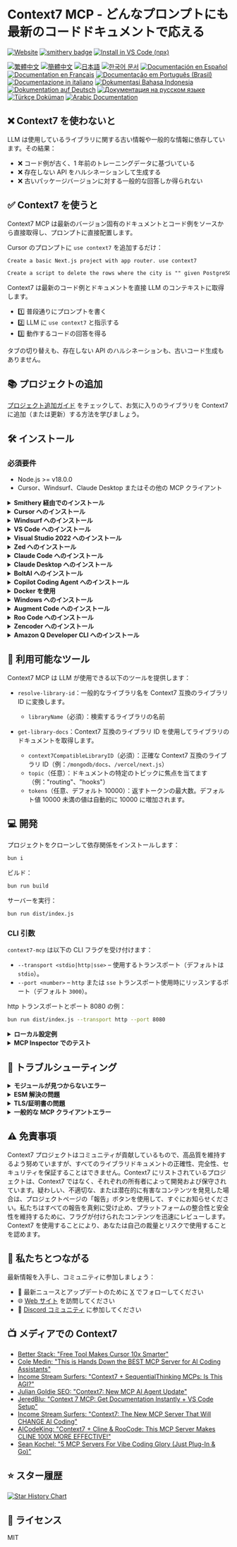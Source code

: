 # Context7 MCP - どんなプロンプトにも最新のコードドキュメントで応える

[![Website](https://img.shields.io/badge/Website-context7.com-blue)](https://context7.com) [![smithery badge](https://smithery.ai/badge/@upstash/context7-mcp)](https://smithery.ai/server/@upstash/context7-mcp) [<img alt="Install in VS Code (npx)" src="https://img.shields.io/badge/VS_Code-VS_Code?style=flat-square&label=Install%20Context7%20MCP&color=0098FF">](https://insiders.vscode.dev/redirect?url=vscode%3Amcp%2Finstall%3F%7B%22name%22%3A%22context7%22%2C%22command%22%3A%22npx%22%2C%22args%22%3A%5B%22-y%22%2C%22%40upstash%2Fcontext7-mcp%40latest%22%5D%7D)

[![繁體中文](https://img.shields.io/badge/docs-繁體中文-yellow)](./docs/README.zh-TW.md) [![簡體中文](https://img.shields.io/badge/docs-簡體中文-yellow)](./docs/README.zh-CN.md) [![日本語](https://img.shields.io/badge/docs-日本語-b7003a)](./docs/README.ja.md) [![한국어 문서](https://img.shields.io/badge/docs-한국어-green)](./docs/README.ko.md) [![Documentación en Español](https://img.shields.io/badge/docs-Español-orange)](./docs/README.es.md) [![Documentation en Français](https://img.shields.io/badge/docs-Français-blue)](./docs/README.fr.md) [![Documentação em Português (Brasil)](<https://img.shields.io/badge/docs-Português%20(Brasil)-purple>)](./docs/README.pt-BR.md) [![Documentazione in italiano](https://img.shields.io/badge/docs-Italian-red)](./docs/README.it.md) [![Dokumentasi Bahasa Indonesia](https://img.shields.io/badge/docs-Bahasa%20Indonesia-pink)](./docs/README.id-ID.md) [![Dokumentation auf Deutsch](https://img.shields.io/badge/docs-Deutsch-darkgreen)](./docs/README.de.md) [![Документация на русском языке](https://img.shields.io/badge/docs-Русский-darkblue)](./docs/README.ru.md) [![Türkçe Doküman](https://img.shields.io/badge/docs-Türkçe-blue)](./docs/README.tr.md) [![Arabic Documentation](https://img.shields.io/badge/docs-Arabic-white)](./docs/README.ar.md)

## ❌ Context7 を使わないと

LLM は使用しているライブラリに関する古い情報や一般的な情報に依存しています。その結果：

- ❌ コード例が古く、1 年前のトレーニングデータに基づいている
- ❌ 存在しない API をハルシネーションして生成する
- ❌ 古いパッケージバージョンに対する一般的な回答しか得られない

## ✅ Context7 を使うと

Context7 MCP は最新のバージョン固有のドキュメントとコード例をソースから直接取得し、プロンプトに直接配置します。

Cursor のプロンプトに `use context7` を追加するだけ：

```txt
Create a basic Next.js project with app router. use context7
```

```txt
Create a script to delete the rows where the city is "" given PostgreSQL credentials. use context7
```

Context7 は最新のコード例とドキュメントを直接 LLM のコンテキストに取得します。

- 1️⃣ 普段通りにプロンプトを書く
- 2️⃣ LLM に `use context7` と指示する
- 3️⃣ 動作するコードの回答を得る

タブの切り替えも、存在しない API のハルシネーションも、古いコード生成もありません。

## 📚 プロジェクトの追加

[プロジェクト追加ガイド](./adding-projects.md) をチェックして、お気に入りのライブラリを Context7 に追加（または更新）する方法を学びましょう。

## 🛠️ インストール

### 必須要件

- Node.js >= v18.0.0
- Cursor、Windsurf、Claude Desktop またはその他の MCP クライアント

<details>
<summary><b>Smithery 経由でのインストール</b></summary>

[Smithery](https://smithery.ai/server/@upstash/context7-mcp) 経由で任意のクライアントに Context7 MCP サーバーを自動的にインストールするには：

```bash
npx -y @smithery/cli@latest install @upstash/context7-mcp --client <CLIENT_NAME> --key <YOUR_SMITHERY_KEY>
```

Smithery キーは [Smithery.ai Web ページ](https://smithery.ai/server/@upstash/context7-mcp) で確認できます。

</details>

<details>
<summary><b>Cursor へのインストール</b></summary>

`Settings` -> `Cursor Settings` -> `MCP` -> `Add new global MCP server` に移動します

以下の設定を Cursor の `~/.cursor/mcp.json` ファイルに貼り付けることが推奨されます。プロジェクトフォルダに `.cursor/mcp.json` を作成することで、特定のプロジェクトにインストールすることもできます。詳細は [Cursor MCP ドキュメント](https://docs.cursor.com/context/model-context-protocol) を参照してください。

> Cursor 1.0 以降、下のインストールボタンをクリックすることで、ワンクリックで即座にインストールできます。

#### Cursor リモートサーバー接続

[![Install MCP Server](https://cursor.com/deeplink/mcp-install-dark.svg)](https://cursor.com/install-mcp?name=context7&config=eyJ1cmwiOiJodHRwczovL21jcC5jb250ZXh0Ny5jb20vbWNwIn0%3D)

```json
{
  "mcpServers": {
    "context7": {
      "url": "https://mcp.context7.com/mcp"
    }
  }
}
```

#### Cursor ローカルサーバー接続

[![Install MCP Server](https://cursor.com/deeplink/mcp-install-dark.svg)](https://cursor.com/install-mcp?name=context7&config=eyJjb21tYW5kIjoibnB4IC15IEB1cHN0YXNoL2NvbnRleHQ3LW1jcCJ9)

```json
{
  "mcpServers": {
    "context7": {
      "command": "npx",
      "args": ["-y", "@upstash/context7-mcp"]
    }
  }
}
```

<details>
<summary>代替方法：Bun を使用</summary>

[![Install MCP Server](https://cursor.com/deeplink/mcp-install-dark.svg)](https://cursor.com/install-mcp?name=context7&config=eyJjb21tYW5kIjoiYnVueCAteSBAdXBzdGFzaC9jb250ZXh0Ny1tY3AifQ%3D%3D)

```json
{
  "mcpServers": {
    "context7": {
      "command": "bunx",
      "args": ["-y", "@upstash/context7-mcp"]
    }
  }
}
```

</details>

<details>
<summary>代替方法：Deno を使用</summary>

[![Install MCP Server](https://cursor.com/deeplink/mcp-install-dark.svg)](https://cursor.com/install-mcp?name=context7&config=eyJjb21tYW5kIjoiZGVubyBydW4gLS1hbGxvdy1lbnYgLS1hbGxvdy1uZXQgbnBtOkB1cHN0YXNoL2NvbnRleHQ3LW1jcCJ9)

```json
{
  "mcpServers": {
    "context7": {
      "command": "deno",
      "args": [
        "run",
        "--allow-env=NO_DEPRECATION,TRACE_DEPRECATION",
        "--allow-net",
        "npm:@upstash/context7-mcp"
      ]
    }
  }
}
```

</details>

</details>

<details>
<summary><b>Windsurf へのインストール</b></summary>

これを Windsurf MCP 設定ファイルに追加します。詳細は [Windsurf MCP ドキュメント](https://docs.windsurf.com/windsurf/mcp) を参照してください。

#### Windsurf リモートサーバー接続

```json
{
  "mcpServers": {
    "context7": {
      "serverUrl": "https://mcp.context7.com/sse"
    }
  }
}
```

#### Windsurf ローカルサーバー接続

```json
{
  "mcpServers": {
    "context7": {
      "command": "npx",
      "args": ["-y", "@upstash/context7-mcp"]
    }
  }
}
```

</details>

<details>
<summary><b>VS Code へのインストール</b></summary>

[<img alt="Install in VS Code (npx)" src="https://img.shields.io/badge/VS_Code-VS_Code?style=flat-square&label=Install%20Context7%20MCP&color=0098FF">](https://insiders.vscode.dev/redirect?url=vscode%3Amcp%2Finstall%3F%7B%22name%22%3A%22context7%22%2C%22command%22%3A%22npx%22%2C%22args%22%3A%5B%22-y%22%2C%22%40upstash%2Fcontext7-mcp%40latest%22%5D%7D)
[<img alt="Install in VS Code Insiders (npx)" src="https://img.shields.io/badge/VS_Code_Insiders-VS_Code_Insiders?style=flat-square&label=Install%20Context7%20MCP&color=24bfa5">](https://insiders.vscode.dev/redirect?url=vscode-insiders%3Amcp%2Finstall%3F%7B%22name%22%3A%22context7%22%2C%22command%22%3A%22npx%22%2C%22args%22%3A%5B%22-y%22%2C%22%40upstash%2Fcontext7-mcp%40latest%22%5D%7D)

これを VS Code MCP 設定ファイルに追加します。詳細は [VS Code MCP ドキュメント](https://code.visualstudio.com/docs/copilot/chat/mcp-servers) を参照してください。

#### VS Code リモートサーバー接続

```json
"mcp": {
  "servers": {
    "context7": {
      "type": "http",
      "url": "https://mcp.context7.com/mcp"
    }
  }
}
```

#### VS Code ローカルサーバー接続

```json
"mcp": {
  "servers": {
    "context7": {
      "type": "stdio",
      "command": "npx",
      "args": ["-y", "@upstash/context7-mcp"]
    }
  }
}
```

</details>

<details>
<summary><b>Visual Studio 2022 へのインストール</b></summary>

[Visual Studio MCP サーバードキュメント](https://learn.microsoft.com/visualstudio/ide/mcp-servers?view=vs-2022) に従って、Visual Studio 2022 で Context7 MCP を設定できます。

これを Visual Studio MCP 設定ファイルに追加します（詳細は [Visual Studio ドキュメント](https://learn.microsoft.com/visualstudio/ide/mcp-servers?view=vs-2022) を参照）：

```json
{
  "mcp": {
    "servers": {
      "context7": {
        "type": "http",
        "url": "https://mcp.context7.com/mcp"
      }
    }
  }
}
```

または、ローカルサーバーの場合：

```json
{
  "mcp": {
    "servers": {
      "context7": {
        "type": "stdio",
        "command": "npx",
        "args": ["-y", "@upstash/context7-mcp"]
      }
    }
  }
}
```

詳細情報とトラブルシューティングについては、[Visual Studio MCP サーバードキュメント](https://learn.microsoft.com/visualstudio/ide/mcp-servers?view=vs-2022) を参照してください。

</details>

<details>
<summary><b>Zed へのインストール</b></summary>

[Zed Extensions](https://zed.dev/extensions?query=Context7) 経由でインストールできるか、Zed の `settings.json` にこれを追加できます。詳細は [Zed Context Server ドキュメント](https://zed.dev/docs/assistant/context-servers) を参照してください。

```json
{
  "context_servers": {
    "Context7": {
      "command": {
        "path": "npx",
        "args": ["-y", "@upstash/context7-mcp"]
      },
      "settings": {}
    }
  }
}
```

</details>

<details>
<summary><b>Claude Code へのインストール</b></summary>

このコマンドを実行します。詳細は [Claude Code MCP ドキュメント](https://docs.anthropic.com/en/docs/agents-and-tools/claude-code/tutorials#set-up-model-context-protocol-mcp) を参照してください。

#### Claude Code リモートサーバー接続

```sh
claude mcp add --transport sse context7 https://mcp.context7.com/sse
```

#### Claude Code ローカルサーバー接続

```sh
claude mcp add context7 -- npx -y @upstash/context7-mcp
```

</details>

<details>
<summary><b>Claude Desktop へのインストール</b></summary>

これを Claude Desktop の `claude_desktop_config.json` ファイルに追加します。詳細は [Claude Desktop MCP ドキュメント](https://modelcontextprotocol.io/quickstart/user) を参照してください。

```json
{
  "mcpServers": {
    "Context7": {
      "command": "npx",
      "args": ["-y", "@upstash/context7-mcp"]
    }
  }
}
```

</details>

<details>
<summary><b>BoltAI へのインストール</b></summary>

アプリの "Settings" ページを開き、"Plugins" に移動し、以下の JSON を入力します：

```json
{
  "mcpServers": {
    "context7": {
      "command": "npx",
      "args": ["-y", "@upstash/context7-mcp"]
    }
  }
}
```

保存後、チャットで `get-library-docs` の後に Context7 ドキュメント ID を入力します（例：`get-library-docs /nuxt/ui`）。詳細情報は [BoltAI ドキュメンテーションサイト](https://docs.boltai.com/docs/plugins/mcp-servers) で利用可能です。iOS 版 BoltAI については、[このガイドを参照してください](https://docs.boltai.com/docs/boltai-mobile/mcp-servers)。

</details>

<details>
<summary><b>Copilot Coding Agent へのインストール</b></summary>

以下の設定を Copilot Coding Agent の `mcp` セクション（Repository->Settings->Copilot->Coding agent->MCP configuration）に追加してください：

```json
{
  "mcpServers": {
    "context7": {
      "type": "http",
      "url": "https://mcp.context7.com/mcp",
      "tools": ["get-library-docs", "resolve-library-id"]
    }
  }
}
```

詳細は [公式 GitHub ドキュメント](https://docs.github.com/en/enterprise-cloud@latest/copilot/how-tos/agents/copilot-coding-agent/extending-copilot-coding-agent-with-mcp) をご覧ください。

</details>

<details>
<summary><b>Docker を使用</b></summary>

MCP サーバーを Docker コンテナで実行したい場合：

1. **Docker イメージのビルド：**

   まず、プロジェクトルート（または希望の場所）に `Dockerfile` を作成します：

   <details>
   <summary>Dockerfile の内容を表示</summary>

   ```Dockerfile
   FROM node:18-alpine

   WORKDIR /app

   # 最新バージョンをグローバルにインストール
   RUN npm install -g @upstash/context7-mcp

   # 必要に応じてデフォルトポートを公開（任意、MCP クライアントの相互作用に依存）
   # EXPOSE 3000

   # サーバーを実行するデフォルトコマンド
   CMD ["context7-mcp"]
   ```

   </details>

   次に、タグ（例：`context7-mcp`）を使用してイメージをビルドします。**Docker Desktop（または Docker デーモン）が実行中であることを確認してください。** `Dockerfile` を保存した同じディレクトリで次のコマンドを実行します：

   ```bash
   docker build -t context7-mcp .
   ```

2. **MCP クライアントの設定：**

   MCP クライアントの設定を更新して Docker コマンドを使用するようにします。

   _cline_mcp_settings.json の例：_

   ```json
   {
     "mcpServers": {
       "Сontext7": {
         "autoApprove": [],
         "disabled": false,
         "timeout": 60,
         "command": "docker",
         "args": ["run", "-i", "--rm", "context7-mcp"],
         "transportType": "stdio"
       }
     }
   }
   ```

   _注：これは設定例です。この README の前半で MCP クライアント（Cursor、VS Code など）の具体的な例を参照して、構造（例：`mcpServers` 対 `servers`）を適応させてください。また、`args` 内のイメージ名が `docker build` コマンドで使用したタグと一致していることを確認してください。_

</details>

<details>
<summary><b>Windows へのインストール</b></summary>

Windows での設定は Linux や macOS と比べて少し異なります（_例では `Cline` を使用_）。同じ原則が他のエディタにも適用されます。`command` と `args` の設定を参照してください。

```json
{
  "mcpServers": {
    "github.com/upstash/context7-mcp": {
      "command": "cmd",
      "args": ["/c", "npx", "-y", "@upstash/context7-mcp@latest"],
      "disabled": false,
      "autoApprove": []
    }
  }
}
```

</details>

<details>
<summary><b>Augment Code へのインストール</b></summary>

Augment Code で Context7 MCP を設定するには、グラフィカルインターフェースまたは手動設定のいずれかを使用できます。

### **A. Augment Code UI を使用する場合**

1. ハンバーガーメニューをクリックします。
2. **Settings** を選択します。
3. **Tools** セクションに移動します。
4. **+ Add MCP** ボタンをクリックします。
5. 以下のコマンドを入力します：

   ```
   npx -y @upstash/context7-mcp@latest
   ```

6. MCP に **Context7** と名前を付けます。
7. **Add** ボタンをクリックします。

MCP サーバーが追加されたら、Augment Code 内で Context7 の最新コードドキュメンテーション機能を直接使用できます。

---

### **B. 手動設定**

1. Cmd/Ctrl Shift P を押すか、Augment パネルのハンバーガーメニューに移動します
2. Edit Settings を選択します
3. Advanced の下で、Edit in settings.json をクリックします
4. `augment.advanced` オブジェクト内の `mcpServers` 配列にサーバー設定を追加します

"augment.advanced": {
"mcpServers": [
{
"name": "context7",
"command": "npx",
"args": ["-y", "@upstash/context7-mcp"]
}
]
}

MCP サーバーが追加されたら、エディタを再起動します。エラーが発生した場合は、構文をチェックして、閉じ括弧やカンマが欠けていないことを確認してください。

</details>

<details>
<summary><b>Roo Code へのインストール</b></summary>

これを Roo Code MCP 設定ファイルに追加します。詳細は [Roo Code MCP ドキュメント](https://docs.roocode.com/features/mcp/using-mcp-in-roo) を参照してください。

#### Roo Code リモートサーバー接続

```json
{
  "mcpServers": {
    "context7": {
      "type": "streamable-http",
      "url": "https://mcp.context7.com/mcp"
    }
  }
}
```

#### Roo Code ローカルサーバー接続

```json
{
  "mcpServers": {
    "context7": {
      "command": "npx",
      "args": ["-y", "@upstash/context7-mcp"]
    }
  }
}
```

</details>

<details>
<summary><b>Zencoder へのインストール</b></summary>

Zencoder で Context7 MCP を設定するには、以下の手順に従います：

1. Zencoder メニュー (...) に移動します
2. ドロップダウンメニューから Agent tools を選択します
3. Add custom MCP をクリックします
4. 以下から名前とサーバー設定を追加し、Install ボタンを必ず押してください

```json
{
  "command": "npx",
  "args": ["-y", "@upstash/context7-mcp@latest"]
}
```

MCP サーバーが追加されたら、簡単に使用を続けることができます。

</details>

<details>
<summary><b>Amazon Q Developer CLI へのインストール</b></summary>

これを Amazon Q Developer CLI 設定ファイルに追加します。詳細は [Amazon Q Developer CLI ドキュメント](https://docs.aws.amazon.com/amazonq/latest/qdeveloper-ug/command-line-mcp-configuration.html) を参照してください。

```json
{
  "mcpServers": {
    "context7": {
      "command": "npx",
      "args": ["-y", "@upstash/context7-mcp@latest"]
    }
  }
}
```

</details>

## 🔨 利用可能なツール

Context7 MCP は LLM が使用できる以下のツールを提供します：

- `resolve-library-id`：一般的なライブラリ名を Context7 互換のライブラリ ID に変換します。

  - `libraryName`（必須）：検索するライブラリの名前

- `get-library-docs`：Context7 互換のライブラリ ID を使用してライブラリのドキュメントを取得します。
  - `context7CompatibleLibraryID`（必須）：正確な Context7 互換のライブラリ ID（例：`/mongodb/docs`、`/vercel/next.js`）
  - `topic`（任意）：ドキュメントの特定のトピックに焦点を当てます（例："routing"、"hooks"）
  - `tokens`（任意、デフォルト 10000）：返すトークンの最大数。デフォルト値 10000 未満の値は自動的に 10000 に増加されます。

## 💻 開発

プロジェクトをクローンして依存関係をインストールします：

```bash
bun i
```

ビルド：

```bash
bun run build
```

サーバーを実行：

```bash
bun run dist/index.js
```

### CLI 引数

`context7-mcp` は以下の CLI フラグを受け付けます：

- `--transport <stdio|http|sse>` – 使用するトランスポート（デフォルトは `stdio`）。
- `--port <number>` – `http` または `sse` トランスポート使用時にリッスンするポート（デフォルト `3000`）。

http トランスポートとポート 8080 の例：

```bash
bun run dist/index.js --transport http --port 8080
```

<details>
<summary><b>ローカル設定例</b></summary>

```json
{
  "mcpServers": {
    "context7": {
      "command": "npx",
      "args": ["tsx", "/path/to/folder/context7-mcp/src/index.ts"]
    }
  }
}
```

</details>

<details>
<summary><b>MCP Inspector でのテスト</b></summary>

```bash
npx -y @modelcontextprotocol/inspector npx @upstash/context7-mcp
```

</details>

## 🚨 トラブルシューティング

<details>
<summary><b>モジュールが見つからないエラー</b></summary>

`ERR_MODULE_NOT_FOUND` が発生した場合は、`npx` の代わりに `bunx` を使用してみてください：

```json
{
  "mcpServers": {
    "context7": {
      "command": "bunx",
      "args": ["-y", "@upstash/context7-mcp"]
    }
  }
}
```

これにより、`npx` がパッケージを正しくインストールまたは解決できない環境でのモジュール解決の問題が解決されることがあります。

</details>

<details>
<summary><b>ESM 解決の問題</b></summary>

`Error: Cannot find module 'uriTemplate.js'` のようなエラーの場合は、`--experimental-vm-modules` フラグを試してください：

```json
{
  "mcpServers": {
    "context7": {
      "command": "npx",
      "args": ["-y", "--node-options=--experimental-vm-modules", "@upstash/context7-mcp@1.0.6"]
    }
  }
}
```

</details>

<details>
<summary><b>TLS/証明書の問題</b></summary>

TLS 関連の問題を回避するには、`--experimental-fetch` フラグを使用します：

```json
{
  "mcpServers": {
    "context7": {
      "command": "npx",
      "args": ["-y", "--node-options=--experimental-fetch", "@upstash/context7-mcp"]
    }
  }
}
```

</details>

<details>
<summary><b>一般的な MCP クライアントエラー</b></summary>

1. パッケージ名に `@latest` を追加してみる
2. `npx` の代替として `bunx` を使用する
3. 別の代替方法として `deno` の使用を検討する
4. ネイティブ fetch サポートのために Node.js v18 以上を使用していることを確認する

</details>

## ⚠️ 免責事項

Context7 プロジェクトはコミュニティが貢献しているもので、高品質を維持するよう努めていますが、すべてのライブラリドキュメントの正確性、完全性、セキュリティを保証することはできません。Context7 にリストされているプロジェクトは、Context7 ではなく、それぞれの所有者によって開発および保守されています。疑わしい、不適切な、または潜在的に有害なコンテンツを発見した場合は、プロジェクトページの「報告」ボタンを使用して、すぐにお知らせください。私たちはすべての報告を真剣に受け止め、プラットフォームの整合性と安全性を維持するために、フラグが付けられたコンテンツを迅速にレビューします。Context7 を使用することにより、あなたは自己の裁量とリスクで使用することを認めます。

## 🤝 私たちとつながる

最新情報を入手し、コミュニティに参加しましょう：

- 📢 最新ニュースとアップデートのために [X](https://x.com/contextai) でフォローしてください
- 🌐 [Web サイト](https://context7.com) を訪問してください
- 💬 [Discord コミュニティ](https://upstash.com/discord) に参加してください

## 📺 メディアでの Context7

- [Better Stack: "Free Tool Makes Cursor 10x Smarter"](https://youtu.be/52FC3qObp9E)
- [Cole Medin: "This is Hands Down the BEST MCP Server for AI Coding Assistants"](https://www.youtube.com/watch?v=G7gK8H6u7Rs)
- [Income Stream Surfers: "Context7 + SequentialThinking MCPs: Is This AGI?"](https://www.youtube.com/watch?v=-ggvzyLpK6o)
- [Julian Goldie SEO: "Context7: New MCP AI Agent Update"](https://www.youtube.com/watch?v=CTZm6fBYisc)
- [JeredBlu: "Context 7 MCP: Get Documentation Instantly + VS Code Setup"](https://www.youtube.com/watch?v=-ls0D-rtET4)
- [Income Stream Surfers: "Context7: The New MCP Server That Will CHANGE AI Coding"](https://www.youtube.com/watch?v=PS-2Azb-C3M)
- [AICodeKing: "Context7 + Cline & RooCode: This MCP Server Makes CLINE 100X MORE EFFECTIVE!"](https://www.youtube.com/watch?v=qZfENAPMnyo)
- [Sean Kochel: "5 MCP Servers For Vibe Coding Glory (Just Plug-In & Go)"](https://www.youtube.com/watch?v=LqTQi8qexJM)

## ⭐ スター履歴

[![Star History Chart](https://api.star-history.com/svg?repos=upstash/context7&type=Date)](https://www.star-history.com/#upstash/context7&Date)

## 📄 ライセンス

MIT
